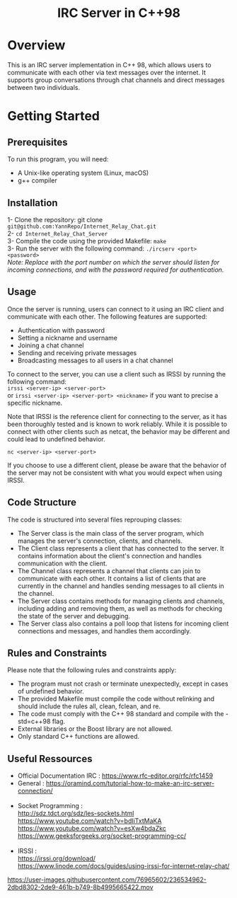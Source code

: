 <h1 align="center">IRC Server in C++98</h1>

# Overview
This is an IRC server implementation in C++ 98, which allows users to communicate with each other via text messages over the internet. It supports group conversations through chat channels and direct messages between two individuals.

# Getting Started

## Prerequisites
To run this program, you will need:

- A Unix-like operating system (Linux, macOS)<br>
- g++ compiler

## Installation
1- Clone the repository: git clone ``git@github.com:YannRepo/Internet_Relay_Chat.git``<br>
2- ``cd Internet_Relay_Chat_Server`` <br>
3- Compile the code using the provided Makefile: ``make``<br>
3- Run the server with the following command: ``./ircserv <port> <password>`` <br>
<i>Note: Replace <port> with the port number on which the server should listen for incoming connections, and <password> with the password required for authentication.</i><br>

## Usage
Once the server is running, users can connect to it using an IRC client and communicate with each other. The following features are supported:<br>

- Authentication with password
- Setting a nickname and username
- Joining a chat channel
- Sending and receiving private messages
- Broadcasting messages to all users in a chat channel

To connect to the server, you can use a client such as IRSSI by running the following command:<br>
`` irssi <server-ip> <server-port> `` <br>
or `` irssi <server-ip> <server-port> <nickname> `` if you want to precise a specific nickname.

Note that IRSSI is the reference client for connecting to the server, as it has been thoroughly tested and is known to work reliably. 
While it is possible to connect with other clients such as netcat, the behavior may be different and could lead to undefined behavior.<br>

``nc <server-ip> <server-port>``

If you choose to use a different client, please be aware that the behavior of the server may not be consistent 
with what you would expect when using IRSSI.

## Code Structure

The code is structured into several files reprouping classes:<br>
- The Server class is the main class of the server program, which manages the server's connection, clients, and channels.<br>
- The Client class represents a client that has connected to the server. It contains information about the client's connection and handles communication with the client.<br>
- The Channel class represents a channel that clients can join to communicate with each other. It contains a list of clients that are currently in the channel and handles sending messages to all clients in the channel.<br>
- The Server class contains methods for managing clients and channels, including adding and removing them, as well as methods for checking the state of the server and debugging.<br>
- The Server class also contains a poll loop that listens for incoming client connections and messages, and handles them accordingly.<br>

## Rules and Constraints

Please note that the following rules and constraints apply:<br>

- The program must not crash or terminate unexpectedly, except in cases of undefined behavior.<br>
- The provided Makefile must compile the code without relinking and should include the rules all, clean, fclean, and re.<br>
- The code must comply with the C++ 98 standard and compile with the -std=c++98 flag.<br>
- External libraries or the Boost library are not allowed.<br>
- Only standard C++ functions are allowed.<br>

## Useful Ressources 

- Official Documentation IRC : <https://www.rfc-editor.org/rfc/rfc1459><br>
- General : <https://oramind.com/tutorial-how-to-make-an-irc-server-connection/> <br><br>
- Socket Programming : <br>
<http://sdz.tdct.org/sdz/les-sockets.html><br>
<https://www.youtube.com/watch?v=bdIiTxtMaKA><br>
<https://www.youtube.com/watch?v=esXw4bdaZkc><br>
<https://www.geeksforgeeks.org/socket-programming-cc/><br><br>
- IRSSI :<br>
<https://irssi.org/download/> <br>
<https://www.linode.com/docs/guides/using-irssi-for-internet-relay-chat/>




https://user-images.githubusercontent.com/76965602/236534962-2dbd8302-2de9-461b-b749-8b4995665422.mov



